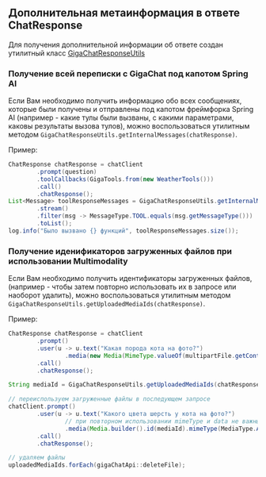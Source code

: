 ## Дополнительная метаинформация в ответе ChatResponse

Для получения дополнительной информации об ответе создан утилитный класс
[GigaChatResponseUtils](../spring-ai-gigachat/src/main/java/chat/giga/springai/support/GigaChatResponseUtils.java)

### Получение всей переписки с GigaChat под капотом Spring AI

Если Вам необходимо получить информацию обо всех сообщениях,
которые были получены и отправлены под капотом фреймфорка Spring AI
(например - какие тулы были вызваны, с какими параметрами, каковы результаты вызова тулов),
можно воспользоваться утилитным методом `GigaChatResponseUtils.getInternalMessages(chatResponse)`.

Пример:

```java
ChatResponse chatResponse = chatClient
        .prompt(question)
        .toolCallbacks(GigaTools.from(new WeatherTools()))
        .call()
        .chatResponse();
List<Message> toolResponseMessages = GigaChatResponseUtils.getInternalMessages(chatResponse)
        .stream()
        .filter(msg -> MessageType.TOOL.equals(msg.getMessageType()))
        .toList();
log.info("Было вызвано {} функций", toolResponseMessages.size());
```

### Получение иденификаторов загруженных файлов при использовании Multimodality

Если Вам необходимо получить идентификаторы загруженных файлов,
(например - чтобы затем повторно использовать их в запросе или наоборот удалить),
можно воспользоваться утилитным методом `GigaChatResponseUtils.getUploadedMediaIds(chatResponse)`.

Пример:

```java
ChatResponse chatResponse = chatClient
        .prompt()
        .user(u -> u.text("Какая порода кота на фото?")
                .media(new Media(MimeType.valueOf(multipartFile.getContentType()), multipartFile.getResource())))
        .call()
        .chatResponse();

String mediaId = GigaChatResponseUtils.getUploadedMediaIds(chatResponse).get(0);

// переиспользуем загруженные файлы в последующем запросе
chatClient.prompt()
        .user(u -> u.text("Какого цвета шерсть у кота на фото?")
                // при повторном использовании mimeType и data не важны, но не должны быть null
                .media(Media.builder().id(mediaId).mimeType(MediaType.ALL).data("").build()))
        .call()
        .chatResponse();

// удаляем файлы
uploadedMediaIds.forEach(gigaChatApi::deleteFile);
```

